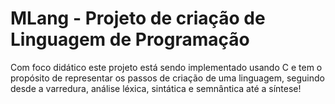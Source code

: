 
# MLang - Projeto de criação de Linguagem de Programação #

Com foco didático este projeto está sendo implementado usando C e tem o propósito de representar os
passos de criação de uma linguagem, seguindo desde a varredura, análise léxica, sintática e semnântica
até a síntese!

